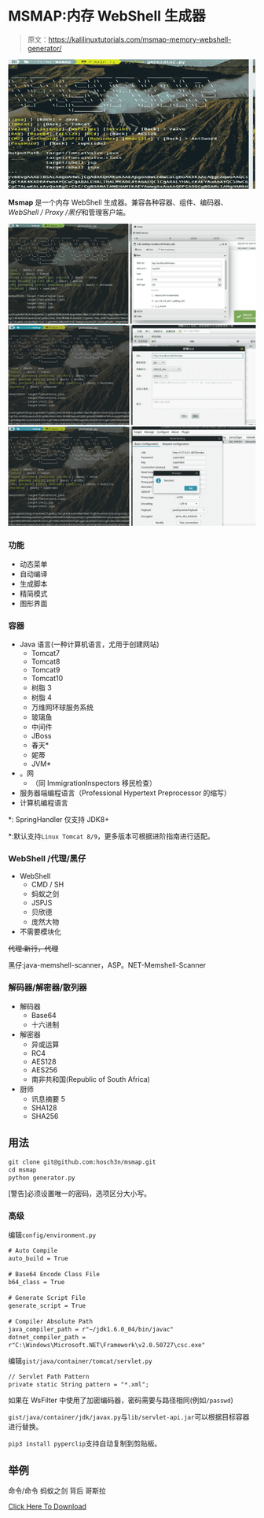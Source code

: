 # MSMAP:内存 WebShell 生成器

> 原文：<https://kalilinuxtutorials.com/msmap-memory-webshell-generator/>

[![](img//d3c525022c5d2e8f0930000823ab99c5.png)](https://blogger.googleusercontent.com/img/b/R29vZ2xl/AVvXsEj4WGJYMopnmJtFQTdjvUAvVw5lteyOnW40xlu6UQg-4frFn75GAo9gsBdy3AAxZn177EgTThrGXkk58lhsHjftj__MUY4Bhqn37rHAwLFpiB3N2S0ZbpDIYa-VMlLKQVvMMlVV0hg86VET-ye8znDp3nCnUpGkv5Pzaw5614rczljBPYCog--MZpE0/s728/MSMAP1.png)

**Msmap** 是一个内存 WebShell 生成器。兼容各种容器、组件、编码器、 *WebShell / Proxy /黑仔*和管理客户端。

![](img//506c67247410cfe0041fc7dd633b97ec.png)![](img//c567239ad5b6a056ff96ca342a6f6e25.png)![](img//6cc626aaf7a4b262932001327ab1b5e4.png)

### 功能

*   动态菜单
*   自动编译
*   生成脚本
*   精简模式
*   图形界面

### 容器

*   Java 语言(一种计算机语言，尤用于创建网站)
    *   Tomcat7
    *   Tomcat8
    *   Tomcat9
    *   Tomcat10
    *   树脂 3
    *   树脂 4
    *   万维网环球服务系统
    *   玻璃鱼
    *   中间件
    *   JBoss
    *   春天*
    *   妮蒂
    *   JVM*
*   。网
    *   （同 ImmigrationInspectors 移民检查）
*   服务器端编程语言（Professional Hypertext Preprocessor 的缩写）
*   计算机编程语言

*: SpringHandler 仅支持 JDK8+

*:默认支持`Linux Tomcat 8/9`，更多版本可根据进阶指南进行适配。

### WebShell /代理/黑仔

*   WebShell
    *   CMD / SH
    *   蚂蚁之剑
    *   JSPJS
    *   贝欣德
    *   庞然大物
*   不需要模块化

~~代理:新行，代理~~

黑仔:java-memshell-scanner，ASP。NET-Memshell-Scanner

### 解码器/解密器/散列器

*   解码器
    *   Base64
    *   十六进制
*   解密器
    *   异或运算
    *   RC4
    *   AES128
    *   AES256
    *   南非共和国(Republic of South Africa)
*   厨师
    *   讯息摘要 5
    *   SHA128
    *   SHA256

## 用法

```
git clone git@github.com:hosch3n/msmap.git
cd msmap
python generator.py
```

[警告]必须设置唯一的密码，选项区分大小写。

### 高级

编辑`config/environment.py`

```
# Auto Compile
auto_build = True

# Base64 Encode Class File
b64_class = True

# Generate Script File
generate_script = True

# Compiler Absolute Path
java_compiler_path = r"~/jdk1.6.0_04/bin/javac"
dotnet_compiler_path = r"C:\Windows\Microsoft.NET\Framework\v2.0.50727\csc.exe"
```

编辑`gist/java/container/tomcat/servlet.py`

```
// Servlet Path Pattern
private static String pattern = "*.xml";
```

如果在 WsFilter 中使用了加密编码器，密码需要与路径相同(例如`/passwd`)

`gist/java/container/jdk/javax.py`与`lib/servlet-api.jar`可以根据目标容器进行替换。

`pip3 install pyperclip`支持自动复制到剪贴板。

## 举例

命令/命令
蚂蚁之剑
背后
哥斯拉

[Click Here To Download](https://github.com/hosch3n/msmap)